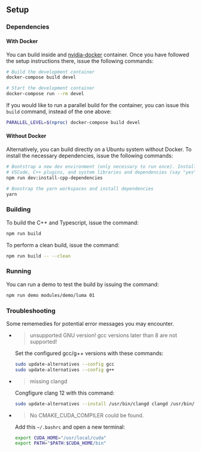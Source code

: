 

## Setup

### Dependencies


#### With Docker 

You can build inside and [nvidia-docker](https://github.com/NVIDIA/nvidia-docker) container. Once you have followed the setup instructions there, issue the following commands:

```bash
# Build the development container
docker-compose build devel

# Start the development container
docker-compose run --rm devel
```

If you would like to run a parallel build for the container, you can issue this `build` command, instead of the one above:
```bash
PARALLEL_LEVEL=$(nproc) docker-compose build devel
```

#### Without Docker

Alternatively, you can build directly on a Ubuntu system without Docker. To install the necessary dependencies, issue the following commands:

```bash
# Bootstrap a new dev environment (only necessary to run once). Installs tools like
# VSCode, C++ plugins, and system libraries and dependencies (say "yes" to prompts)
npm run dev:install-cpp-dependencies

# Boostrap the yarn workspaces and install dependencies
yarn
```

### Building


To build the C++ and Typescript, issue the command:

```bash
npm run build
```

To perform a clean build, issue the command:

```bash
npm run build -- --clean
```

### Running

You can run a demo to test the build by issuing the command:

```bash
npm run demo modules/demo/luma 01
```

### Troubleshooting

Some rememedies for potential error messages you may encounter.

* > unsupported GNU version! gcc versions later than 8 are not supported!

  Set the configured gcc/g++ versions with these commands:

  ```bash
  sudo update-alternatives --config gcc
  sudo update-alternatives --config g++
  ```

* >  missing clangd

   Congfigure clang 12 with this command:

  ```bash
  sudo update-alternatives --install /usr/bin/clangd clangd /usr/bin/clangd-12 100
  ```

* >  No CMAKE_CUDA_COMPILER could be found.

  Add this `~/.bashrc` and open a new terminal:

  ```bash
  export CUDA_HOME="/usr/local/cuda"
  export PATH="$PATH:$CUDA_HOME/bin"
  ```

